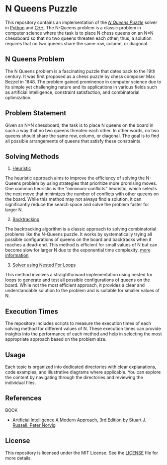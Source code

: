 # N Queens Puzzle

   This repository contains an implementation of the [*N Queens Puzzle*](https://www.geeksforgeeks.org/n-queen-problem-backtracking-3/) solver in [Python](https://www.python.org/) and [C++](https://cplusplus.com/).
   The N-Queens problem is a classic problem in computer science where the task is to place N chess queens on an N×N chessboard so that no two queens threaten each other;
   thus, a solution requires that no two queens share the same row, column, or diagonal.

## N Queens Problem

   The N Queens problem is a fascinating puzzle that dates back to the 19th century.
   It was first proposed as a chess puzzle by chess composer Max Bezzel in 1848.
   The problem gained prominence in computer science due to its simple yet challenging nature and its applications in various fields such as artificial intelligence,
   constraint satisfaction, and combinatorial optimization.

## Problem Statement

   Given an N×N chessboard, the task is to place N queens on the board in such a way that no two queens threaten each other.
   In other words, no two queens should share the same row, column, or diagonal. The goal is to find all possible arrangements of queens that satisfy these constraints.

## Solving Methods

   1. [Heuristic](Heuristic)

   The heuristic approach aims to improve the efficiency of solving the N-Queens problem by using strategies that prioritize more promising moves.
   One common heuristic is the "minimum-conflicts" heuristic, which selects the next move that minimizes the number of conflicts with other queens on the board.
   While this method may not always find a solution, it can significantly reduce the search space and solve the problem faster for larger N.

   2. [Backtracking](Back%20Tracking)

   The backtracking algorithm is a classic approach to solving combinatorial problems like the N-Queens puzzle.
   It works by systematically trying all possible configurations of queens on the board and backtracks when it reaches a dead-end.
   This method is efficient for small values of N but can become slow for larger N due to the exponential time complexity.
   [more information](https://learning.intel.com/developer/learn/course/external/view/elearning/235/verilog-hdl-basics)

   3. [Solver using Nested For Loops](Solver%20using%20Nested%20For%20Loops)

   This method involves a straightforward implementation using nested for loops to generate and test all possible configurations of queens on the board.
   While not the most efficient approach, it provides a clear and understandable solution to the problem and is suitable for smaller values of N.

## Execution Times

   The repository includes scripts to measure the execution times of each solving method for different values of N.
   These execution times can provide insights into the performance of each method and help in selecting the most appropriate approach based on the problem size.

##  Usage

   Each topic is organized into dedicated directories with clear explanations, code examples, and illustrative diagrams where applicable. 
   You can explore the content by navigating through the directories and reviewing the individual files.

## References
   
   BOOK
 
   * [Artificial Intelligence A Modern Approach, 3rd Edition by Stuart J. Russell, Peter Norvig](Artificial%20Intelligence%20A%20Modern%20Approach%2C%203rd%20Edition%20by%20Stuart%20J.%20Russell%2C%20Peter%20Norvig.pdf)

## License

   This repository is licensed under the MIT License.
   See the [LICENSE](./LICENSE) file for more details.